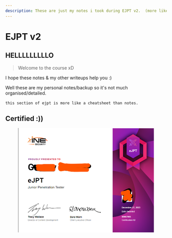```yaml
---
description: These are just my notes i took during EJPT v2.  (more like  a cheatsheet)
---
```


# EJPT v2

## HELLLLLLLLLO

> Welcome to the course xD

I hope these notes & my other writeups help you :)&#x20;

Well these are my personal notes/backup so it's not much organised/detailed. &#x20;

```
this section of ejpt is more like a cheatsheet than notes.
```





## Certified :))

<figure><img src="../../.gitbook/assets/image (4) (1).png" alt=""><figcaption></figcaption></figure>
